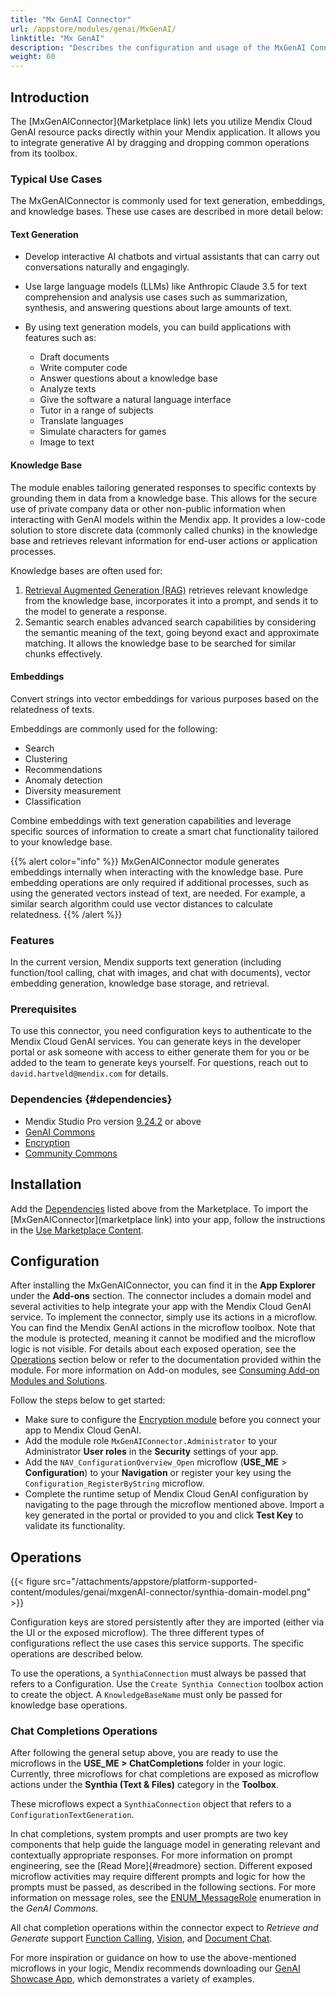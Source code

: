 ```yaml
---
title: "Mx GenAI Connector"
url: /appstore/modules/genai/MxGenAI/
linktitle: "Mx GenAI"
description: "Describes the configuration and usage of the MxGenAI Connector, which allows you to utilize Mendix Cloud GenAI Resource Packs directly within your Mendix application."
weight: 60
---
```


## Introduction

The [MxGenAIConnector](Marketplace link) lets you utilize Mendix Cloud GenAI resource packs directly within your Mendix application. It allows you to integrate generative AI by dragging and dropping common operations from its toolbox.

### Typical Use Cases

The MxGenAIConnector is commonly used for text generation, embeddings, and knowledge bases. These use cases are described in more detail below:

#### Text Generation

* Develop interactive AI chatbots and virtual assistants that can carry out conversations naturally and engagingly.
* Use large language models (LLMs) like Anthropic Claude 3.5 for text comprehension and analysis use cases such as summarization, synthesis, and answering questions about large amounts of text.
* By using text generation models, you can build applications with features such as:

    * Draft documents
    * Write computer code
    * Answer questions about a knowledge base
    * Analyze texts
    * Give the software a natural language interface
    * Tutor in a range of subjects
    * Translate languages
    * Simulate characters for games
    * Image to text

#### Knowledge Base

The module enables tailoring generated responses to specific contexts by grounding them in data from a knowledge base. This allows for the secure use of private company data or other non-public information when interacting with GenAI models within the Mendix app. It provides a low-code solution to store discrete data (commonly called chunks) in the knowledge base and retrieves relevant information for end-user actions or application processes.

Knowledge bases are often used for:

1. [Retrieval Augmented Generation (RAG)](https://docs.mendix.com/appstore/modules/genai/rag/) retrieves relevant knowledge from the knowledge base, incorporates it into a prompt, and sends it to the model to generate a response.
2. Semantic search enables advanced search capabilities by considering the semantic meaning of the text, going beyond exact and approximate matching. It allows the knowledge base to be searched for similar chunks effectively.

#### Embeddings

Convert strings into vector embeddings for various purposes based on the relatedness of texts.

Embeddings are commonly used for the following:

* Search 
* Clustering 
* Recommendations 
* Anomaly detection 
* Diversity measurement 
* Classification 

Combine embeddings with text generation capabilities and leverage specific sources of information to create a smart chat functionality tailored to your knowledge base.

{{% alert color="info" %}}
MxGenAIConnector module generates embeddings internally when interacting with the knowledge base. Pure embedding operations are only required if additional processes, such as using the generated vectors instead of text, are needed. For example, a similar search algorithm could use vector distances to calculate relatedness.
{{% /alert %}}

### Features

In the current version, Mendix supports text generation (including function/tool calling, chat with images, and chat with documents), vector embedding generation, knowledge base storage, and retrieval.

### Prerequisites

To use this connector, you need configuration keys to authenticate to the Mendix Cloud GenAI services. You can generate keys in the developer portal or ask someone with access to either generate them for you or be added to the team to generate keys yourself. For questions, reach out to `david.hartveld@mendix.com` for details.

### Dependencies {#dependencies}

* Mendix Studio Pro version [9.24.2](/releasenotes/studio-pro/9.24/#9242) or above
* [GenAI Commons](https://marketplace.mendix.com/link/component/227933)
* [Encryption](https://marketplace.mendix.com/link/component/1011)
* [Community Commons](https://marketplace.mendix.com/link/component/170)

## Installation

Add the [Dependencies](#dependencies) listed above from the Marketplace. To import the [MxGenAIConnector](marketplace link) into your app, follow the instructions in the [Use Marketplace Content](/appstore/use-content/).

## Configuration

After installing the MxGenAIConnector, you can find it in the **App Explorer** under the **Add-ons** section. The connector includes a domain model and several activities to help integrate your app with the Mendix Cloud GenAI service. To implement the connector, simply use its actions in a microflow. You can find the Mendix GenAI actions in the microflow toolbox. Note that the module is protected, meaning it cannot be modified and the microflow logic is not visible. For details about each exposed operation, see the [Operations](#operations) section below or refer to the documentation provided within the module. For more information on Add-on modules, see [Consuming Add-on Modules and Solutions](/refguide/consume-add-on-modules-and-solutions/).

Follow the steps below to get started:

* Make sure to configure the [Encryption module](/appstore/modules/encryption/#configuration) before you connect your app to Mendix Cloud GenAI.
* Add the module role `MxGenAIConnector.Administrator` to your Administrator **User roles** in the **Security** settings of your app. 
* Add the `NAV_ConfigurationOverview_Open` microflow (**USE_ME** > **Configuration**) to your **Navigation** or register your key using the `Configuration_RegisterByString` microflow.
* Complete the runtime setup of Mendix Cloud GenAI configuration by navigating to the page through the microflow mentioned above. Import a key generated in the portal or provided to you and click **Test Key** to validate its functionality.

## Operations

{{< figure src="/attachments/appstore/platform-supported-content/modules/genai/mxgenAI-connector/synthia-domain-model.png" >}}

Configuration keys are stored persistently after they are imported (either via the UI or the exposed microflow). The three different types of configurations reflect the use cases this service supports. The specific operations are described below.

To use the operations, a `SynthiaConnection` must always be passed that refers to a Configuration. Use the `Create Synthia Connection` toolbox action to create the object. A `KnowledgeBaseName` must only be passed for knowledge base operations.

### Chat Completions Operations

After following the general setup above, you are ready to use the microflows in the **USE_ME > ChatCompletions** folder in your logic. Currently, three microflows for chat completions are exposed as microflow actions under the **Synthia (Text & Files)** category in the **Toolbox**.

These microflows expect a `SynthiaConnection` object that refers to a `ConfigurationTextGeneration`. 

In chat completions, system prompts and user prompts are two key components that help guide the language model in generating relevant and contextually appropriate responses. For more information on prompt engineering, see the [Read More]{#readmore} section. Different exposed microflow activities may require different prompts and logic for how the prompts must be passed, as described in the following sections. For more information on message roles, see the [ENUM_MessageRole](/appstore/modules/genai/commons/#enum-messagerole) enumeration in the *GenAI Commons*.

All chat completion operations within the connector expect to *Retrieve and Generate* support [Function Calling](#function-calling), [Vision](#vision), and [Document Chat](#document-chat).

For more inspiration or guidance on how to use the above-mentioned microflows in your logic, Mendix recommends downloading our [GenAI Showcase App](https://marketplace.mendix.com/link/component/220475), which demonstrates a variety of examples.
